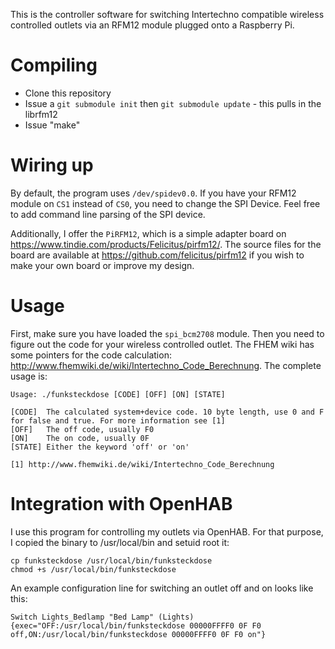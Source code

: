 This is the controller software for switching Intertechno compatible wireless controlled outlets via an RFM12 module plugged
onto a Raspberry Pi.

# Compiling

- Clone this repository
- Issue a `git submodule init` then `git submodule update` - this pulls in the librfm12
- Issue "make"

# Wiring up

By default, the program uses `/dev/spidev0.0`. If you have your RFM12 module on `CS1` instead of `CS0`, you need to change the SPI Device. Feel free to add command line parsing of the SPI device.

Additionally, I offer the `PiRFM12`, which is a simple adapter board on
https://www.tindie.com/products/Felicitus/pirfm12/. The source files for the board are available at
https://github.com/felicitus/pirfm12 if you wish to make your own board or improve my design.

# Usage

First, make sure you have loaded the `spi_bcm2708` module. Then you need to figure out the code for your wireless controlled outlet.
The FHEM wiki has some pointers for the code calculation: http://www.fhemwiki.de/wiki/Intertechno_Code_Berechnung. The complete
usage is:

```
Usage: ./funksteckdose [CODE] [OFF] [ON] [STATE]

[CODE]  The calculated system+device code. 10 byte length, use 0 and F for false and true. For more information see [1]
[OFF]   The off code, usually F0
[ON]    The on code, usually 0F
[STATE] Either the keyword 'off' or 'on'

[1] http://www.fhemwiki.de/wiki/Intertechno_Code_Berechnung
```

# Integration with OpenHAB

I use this program for controlling my outlets via OpenHAB. For that purpose, I copied the binary to /usr/local/bin and setuid root it:

```
cp funksteckdose /usr/local/bin/funksteckdose
chmod +s /usr/local/bin/funksteckdose
```

An example configuration line for switching an outlet off and on looks like this:

```
Switch Lights_Bedlamp "Bed Lamp" (Lights) {exec="OFF:/usr/local/bin/funksteckdose 00000FFFF0 0F F0 off,ON:/usr/local/bin/funksteckdose 00000FFFF0 0F F0 on"}
```
